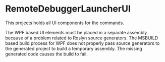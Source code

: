 ﻿# RemoteDebuggerLauncherUI
This projects holds all UI components for the commands.

The WPF based UI elements must be placed in a separate assembly because of a problem related to Roslyn source generators.
The MSBUILD based build process for WPF does not properly pass source generators to the generated project to build a temporary assembly. The missing generated code causes the build to fail.